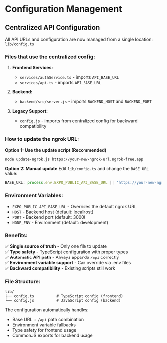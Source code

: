 # Configuration Management

## Centralized API Configuration

All API URLs and configuration are now managed from a single location: `lib/config.ts`

### Files that use the centralized config:

1. **Frontend Services:**
   - `services/authService.ts` - imports `API_BASE_URL`
   - `services/api.ts` - imports `API_BASE_URL`

2. **Backend:**
   - `backend/src/server.js` - imports `BACKEND_HOST` and `BACKEND_PORT`

3. **Legacy Support:**
   - `config.js` - imports from centralized config for backward compatibility

### How to update the ngrok URL:

**Option 1: Use the update script (Recommended)**
```bash
node update-ngrok.js https://your-new-ngrok-url.ngrok-free.app
```

**Option 2: Manual update**
Edit `lib/config.ts` and change the `BASE_URL` value:
```typescript
BASE_URL: process.env.EXPO_PUBLIC_API_BASE_URL || 'https://your-new-ngrok-url.ngrok-free.app',
```

### Environment Variables:

- `EXPO_PUBLIC_API_BASE_URL` - Overrides the default ngrok URL
- `HOST` - Backend host (default: localhost)
- `PORT` - Backend port (default: 3000)
- `NODE_ENV` - Environment (default: development)

### Benefits:

✅ **Single source of truth** - Only one file to update  
✅ **Type safety** - TypeScript configuration with proper types  
✅ **Automatic API path** - Always appends `/api` correctly  
✅ **Environment variable support** - Can override via .env files  
✅ **Backward compatibility** - Existing scripts still work  

### File Structure:
```
lib/
├── config.ts          # TypeScript config (frontend)
└── config.js          # JavaScript config (backend)
```

The configuration automatically handles:
- Base URL + `/api` path combination
- Environment variable fallbacks
- Type safety for frontend usage
- CommonJS exports for backend usage
